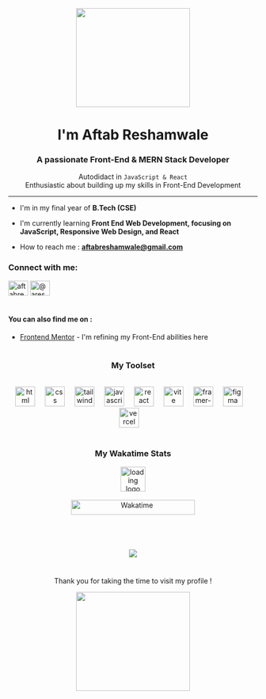 <div align="center">
  <img  width="230" height="200"src="https://media1.tenor.com/m/34qNY2r67PgAAAAC/hi-hi-there.gif"/>
</div>


<div align="center">
  
<h1 align="center">I'm Aftab Reshamwale </h1>
<h3 align="center">A passionate Front-End & MERN Stack Developer</h3>


Autodidact in `JavaScript & React` <br/>Enthusiastic about building up my skills in Front-End Development <br/>
</div>

----------------------------------------------------


- I'm in my final year of **B.Tech (CSE)**

- I'm currently learning **Front End Web Development, focusing on JavaScript, Responsive Web Design, and React**

- How to reach me : **aftabreshamwale@gmail.com**


<h3 align="left">Connect with me:</h3>
<p align="left">
<a href="https://linkedin.com/in/aftabreshamwale" target="blank"><img align="center" src="https://raw.githubusercontent.com/rahuldkjain/github-profile-readme-generator/master/src/images/icons/Social/linked-in-alt.svg" alt="aftabreshamwale" height="30" width="40" /></a>
<a href="https://twitter.com/@areshamwale" target="blank"><img align="center" src="https://raw.githubusercontent.com/rahuldkjain/github-profile-readme-generator/master/src/images/icons/Social/twitter.svg" alt="@areshamwale" height="30" width="40" /></a>
</p>


#
  
#### You can also find me on :
- [Frontend Mentor](https://www.frontendmentor.io/profile/Aftab1112) - I'm refining my Front-End abilities here


#

<div align="center">
  
### My Toolset

<br/>
  <img src="https://skillicons.dev/icons?i=mongodb" height="40" alt="html logo"  />
  <img width="12" />
  <img src="https://skillicons.dev/icons?i=express" height="40" alt="css logo"  />
  <img width="12" />
  <img src="https://skillicons.dev/icons?i=react" height="40" alt="tailwindcss logo"  />
  <img width="12" />
  <img src="https://skillicons.dev/icons?i=nodejs" height="40" alt="javascript logo"  />
  <img width="12" />
  <img src="https://skillicons.dev/icons?i=mysql" height="40" alt="react logo"  />
  <img width="12" />
  <img src="https://skillicons.dev/icons?i=tailwind" height="40" alt="vite logo"  />
  <img width="12" />
  <img src="https://framerusercontent.com/images/48ha9ZR9oZQGQ6gZ8YUfElP3T0A.png" height="40" alt="framer-motion logo"  />
  <img width="12" />
  <img src="https://skillicons.dev/icons?i=figma" height="40" alt="figma logo"  />
  <img width="12" />
  <img src="https://skillicons.dev/icons?i=vercel" height="40" alt="vercel logo"  />
  <img width="12" />
</div>

#

<div align="center">

### My Wakatime Stats


<img src="https://cdn-icons-gif.flaticon.com/8722/8722702.gif" height="50" alt="loading logo"  />

</br>
</br>

<a href="https://wakatime.com/@018d5f86-e777-46c5-9e32-bccbe9d7746c">
  <img src="https://wakatime.com/badge/user/018d5f86-e777-46c5-9e32-bccbe9d7746c.svg" alt="Wakatime" width="250" height="30">
</a>


</div>

#
</br>

<div align="center">
  
![](https://github-readme-stats.vercel.app/api/top-langs/?username=aftab1112&theme=tokyonight&hide_border=false&langs_count=4&include_all_commits=false&count_private=true&layout=compact)

</div>


#

<p align="center">Thank you for taking the time to visit my profile !</p>
<div align="center">
  <img width="230" height="200" src="https://media1.tenor.com/m/TF830aDclLsAAAAC/adi%C3%B3s.gif" />
</div>
